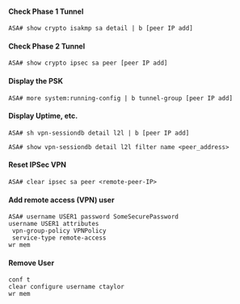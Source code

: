 #### Check Phase 1 Tunnel
```
ASA# show crypto isakmp sa detail | b [peer IP add]
```

#### Check Phase 2 Tunnel
```
ASA# show crypto ipsec sa peer [peer IP add]
```

#### Display the PSK
```
ASA# more system:running-config | b tunnel-group [peer IP add]
```

#### Display Uptime, etc.
```
ASA# sh vpn-sessiondb detail l2l | b [peer IP add]
```
```
ASA# show vpn-sessiondb detail l2l filter name <peer_address>
```

#### Reset IPSec VPN
```
ASA# clear ipsec sa peer <remote-peer-IP>
```

#### Add remote access (VPN) user
```
ASA# username USER1 password SomeSecurePassword
username USER1 attributes
 vpn-group-policy VPNPolicy
 service-type remote-access
wr mem
```

#### Remove User
```
conf t
clear configure username ctaylor
wr mem
```
